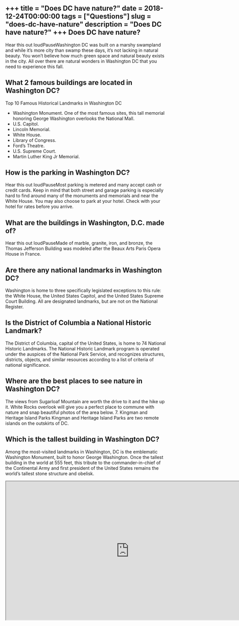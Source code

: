 +++
title = "Does DC have nature?"
date = 2018-12-24T00:00:00
tags = ["Questions"]
slug = "does-dc-have-nature"
description = "Does DC have nature?"
+++
Does DC have nature?
--------------------

Hear this out loudPauseWashington DC was built on a marshy swampland and while it’s more city than swamp these days, it’s not lacking in natural beauty. You won’t believe how much green space and natural beauty exists in the city. All over there are natural wonders in Washington DC that you need to experience this fall.

What 2 famous buildings are located in Washington DC?
-----------------------------------------------------

Top 10 Famous Historical Landmarks in Washington DC

- Washington Monument. One of the most famous sites, this tall memorial honoring George Washington overlooks the National Mall.
- U.S. Capitol.
- Lincoln Memorial.
- White House.
- Library of Congress.
- Ford’s Theatre.
- U.S. Supreme Court.
- Martin Luther King Jr Memorial.

How is the parking in Washington DC?
------------------------------------

Hear this out loudPauseMost parking is metered and many accept cash or credit cards. Keep in mind that both street and garage parking is especially hard to find around many of the monuments and memorials and near the White House. You may also choose to park at your hotel. Check with your hotel for rates before you arrive.

What are the buildings in Washington, D.C. made of?
---------------------------------------------------

Hear this out loudPauseMade of marble, granite, iron, and bronze, the Thomas Jefferson Building was modeled after the Beaux Arts Paris Opera House in France.

Are there any national landmarks in Washington DC?
--------------------------------------------------

Washington is home to three specifically legislated exceptions to this rule: the White House, the United States Capitol, and the United States Supreme Court Building. All are designated landmarks, but are not on the National Register.

Is the District of Columbia a National Historic Landmark?
---------------------------------------------------------

The District of Columbia, capital of the United States, is home to 74 National Historic Landmarks. The National Historic Landmark program is operated under the auspices of the National Park Service, and recognizes structures, districts, objects, and similar resources according to a list of criteria of national significance.

Where are the best places to see nature in Washington DC?
---------------------------------------------------------

The views from Sugarloaf Mountain are worth the drive to it and the hike up it. White Rocks overlook will give you a perfect place to commune with nature and snap beautiful photos of the area below. 7. Kingman and Heritage Island Parks Kingman and Heritage Island Parks are two remote islands on the outskirts of DC.

Which is the tallest building in Washington DC?
-----------------------------------------------

Among the most-visited landmarks in Washington, DC is the emblematic Washington Monument, built to honor George Washington. Once the tallest building in the world at 555 feet, this tribute to the commander-in-chief of the Continental Army and first president of the United States remains the world’s tallest stone structure and obelisk.

<iframe allow="accelerometer; autoplay; clipboard-write; encrypted-media; gyroscope; picture-in-picture" allowfullscreen="" class="__youtube_prefs__  epyt-is-override  no-lazyload" data-no-lazy="1" data-origheight="433" data-origwidth="770" data-skipgform_ajax_framebjll="" height="433" id="_ytid_16495" loading="lazy" src="https://www.youtube.com/embed/7dilTLvbHxc?enablejsapi=1&autoplay=0&cc_load_policy=0&cc_lang_pref=&iv_load_policy=1&loop=0&modestbranding=0&rel=1&fs=1&playsinline=0&autohide=2&theme=dark&color=red&controls=1&" title="YouTube player" width="770"></iframe>